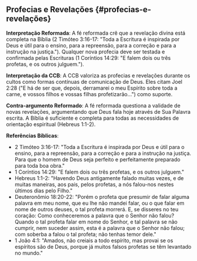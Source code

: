 ## Profecias e Revelações {#profecias-e-revelações}

**Interpretação Reformada**: A fé reformada crê que a revelação divina está completa na Bíblia (2 Timóteo 3:16-17: "Toda a Escritura é inspirada por Deus e útil para o ensino, para a repreensão, para a correção e para a instrução na justiça."). Qualquer nova profecia deve ser testada e confirmada pelas Escrituras (1 Coríntios 14:29: "E falem dois ou três profetas, e os outros julguem.").

**Interpretação da CCB**: A CCB valoriza as profecias e revelações durante os cultos como formas contínuas de comunicação de Deus. Eles citam Joel 2:28 ("E há de ser que, depois, derramarei o meu Espírito sobre toda a carne, e vossos filhos e vossas filhas profetizarão...") como suporte.

**Contra-argumento Reformado**: A fé reformada questiona a validade de novas revelações, argumentando que Deus fala hoje através de Sua Palavra escrita. A Bíblia é suficiente e completa para todas as necessidades de orientação espiritual (Hebreus 1:1-2).

**Referências Bíblicas**:
- 2 Timóteo 3:16-17: "Toda a Escritura é inspirada por Deus e útil para o ensino, para a repreensão, para a correção e para a instrução na justiça. Para que o homem de Deus seja perfeito e perfeitamente preparado para toda boa obra."
- 1 Coríntios 14:29: "E falem dois ou três profetas, e os outros julguem."
- Hebreus 1:1-2: "Havendo Deus antigamente falado muitas vezes, e de muitas maneiras, aos pais, pelos profetas, a nós falou-nos nestes últimos dias pelo Filho."
- Deuteronômio 18:20-22: "Porém o profeta que presumir de falar alguma palavra em meu nome, que eu lhe não mandei falar, ou o que falar em nome de outros deuses, o tal profeta morrerá. E, se disseres no teu coração: Como conheceremos a palavra que o Senhor não falou? Quando o tal profeta falar em nome do Senhor, e tal palavra se não cumprir, nem suceder assim, esta é a palavra que o Senhor não falou; com soberba a falou o tal profeta; não tenhas temor dele."
- 1 João 4:1: "Amados, não creiais a todo espírito, mas provai se os espíritos são de Deus, porque já muitos falsos profetas se têm levantado no mundo."